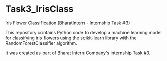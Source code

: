 # Task3_IrisClass

Iris Flower Classification (BharatIntern - Internship Task #3)

This repository contains Python code to develop a machine learning model for 
classifying iris flowers using the scikit-learn library with the RandomForestClassifier algorithm. 

It was created as part of Bharat Intern Company's internship Task #3.

